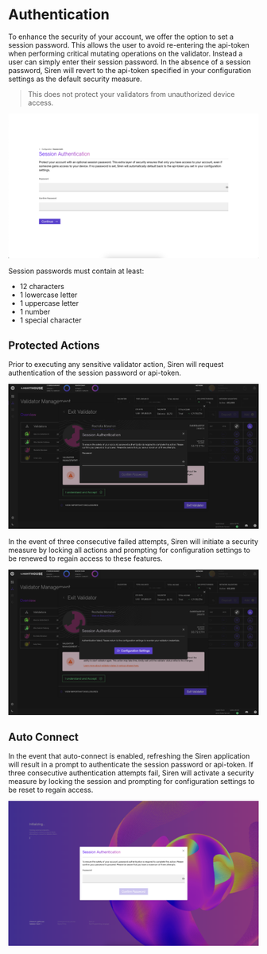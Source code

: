 # Authentication

To enhance the security of your account, we offer the option to set a session password. This allows the user to avoid re-entering the api-token when performing critical mutating operations on the validator. Instead a user can simply enter their session password. In the absence of a session password, Siren will revert to the api-token specified in your configuration settings as the default security measure.

> This does not protect your validators from unauthorized device access.

![authentication](imgs/ui-session-auth.png)

Session passwords must contain at least:

- 12 characters
- 1 lowercase letter
- 1 uppercase letter
- 1 number
- 1 special character

## Protected Actions

Prior to executing any sensitive validator action, Siren will request authentication of the session password or api-token.

![exit](imgs/ui-exit.png)

In the event of three consecutive failed attempts, Siren will initiate a security measure by locking all actions and prompting for configuration settings to be renewed to regain access to these features.

![fail-authentication](imgs/ui-fail-auth.png)

## Auto Connect

In the event that auto-connect is enabled, refreshing the Siren application will result in a prompt to authenticate the session password or api-token. If three consecutive authentication attempts fail, Siren will activate a security measure by locking the session and prompting for configuration settings to be reset to regain access.

![autoconnect](imgs/ui-autoconnect-auth.png)
